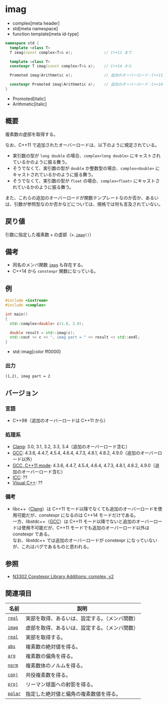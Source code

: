 # imag
* complex[meta header]
* std[meta namespace]
* function template[meta id-type]

```cpp
namespace std {
  template <class T>
  T imag(const complex<T>& x);				// C++11 まで

  template <class T>
  constexpr T imag(const complex<T>& x);	// C++14 から

  Promoted imag(Arithmetic x);				// 追加のオーバーロード：C++11

  constexpr Promoted imag(Arithmetic x);	// 追加のオーバーロード：C++14 から
}
```
* Promoted[italic]
* Arithmetic[italic]

## 概要
複素数の虚部を取得する。

なお、C++11 で追加されたオーバーロードは、以下のように規定されている。

- 実引数の型が `long double` の場合、`complex<long double>` にキャストされているかのように振る舞う。
- そうでなくて、実引数の型が `double` か整数型の場合、`complex<double>` にキャストされているかのように振る舞う。
- そうでなくて、実引数の型が `float` の場合、`complex<float>` にキャストされているかのように振る舞う。

また、これらの追加のオーバーロードが関数テンプレートなのか否か、あるいは、引数が参照型なのか否かなどについては、規格では何も言及されていない。


## 戻り値
引数に指定した複素数 `x` の虚部（`x.`[`imag`](imag.md)`()`）


## 備考
- 同名のメンバ関数 [`imag`](imag.md) も存在する。
- C++14 から `constexpr` 関数になっている。


## 例
```cpp example
#include <iostream>
#include <complex>

int main()
{
  std::complex<double> c(1.0, 2.0);

  double result = std::imag(c);
  std::cout << c << ", imag part = " << result << std::endl;
}
```
* std::imag[color ff0000]

### 出力
```
(1,2), imag part = 2
```


## バージョン
### 言語
- C++98（追加のオーバーロードは C++11 から）

### 処理系
- [Clang](/implementation.md#clang): 3.0, 3.1, 3.2, 3.3, 3.4（追加のオーバーロード含む）
- [GCC](/implementation.md#gcc): 4.3.6, 4.4.7, 4.5.4, 4.6.4, 4.7.3, 4.8.1, 4.8.2, 4.9.0（追加のオーバーロード以外）
- [GCC, C++11 mode](/implementation.md#gcc): 4.3.6, 4.4.7, 4.5.4, 4.6.4, 4.7.3, 4.8.1, 4.8.2, 4.9.0（追加のオーバーロード含む）
- [ICC](/implementation.md#icc): ??
- [Visual C++](/implementation.md#visual_cpp): ??

### 備考
- libc++（[Clang](/implementation.md#clang)）は C++11 モード以降でなくても追加のオーバーロードを使用可能だが、constexpr になるのは C++14 モードだけである。  
	一方、libstdc++（[GCC](/implementation.md#gcc)）は C++11 モード以降でないと追加のオーバーロードは使用不可能だが、C++11 モードでも追加のオーバーロード以外は constexpr である。  
	なお、libstdc++ では追加のオーバーロードが constexpr になっていないが、これはバグであるものと思われる。


## 参照
- [N3302 Constexpr Library Additions: complex, v2](http://www.open-std.org/jtc1/sc22/wg21/docs/papers/2011/n3302.html)


## 関連項目

| 名前                   | 説明                                           |
|------------------------|------------------------------------------------|
| [`real`](real.md)      | 実部を取得、あるいは、設定する。（メンバ関数） |
| [`imag`](imag.md)      | 虚部を取得、あるいは、設定する。（メンバ関数） |
| [`real`](real_free.md) | 実部を取得する。                               |
| [`abs`](abs.md)        | 複素数の絶対値を得る。                         |
| [`arg`](arg.md)        | 複素数の偏角を得る。                           |
| [`norm`](norm.md)      | 複素数体のノルムを得る。                       |
| [`conj`](conj.md)      | 共役複素数を得る。                             |
| [`proj`](proj.md)      | リーマン球面への射影を得る。                   |
| [`polar`](polar.md)    | 指定した絶対値と偏角の複素数値を得る。         |

